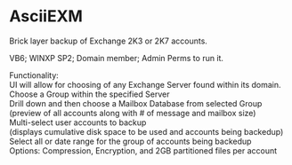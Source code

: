 AsciiEXM
========

Brick layer backup of Exchange 2K3 or 2K7 accounts.  

VB6; WINXP SP2; Domain member; Admin Perms to run it.

Functionality:<br>
UI will allow for choosing of any Exchange Server found within its domain.<br>
Choose a Group within the specified Server<br>
Drill down and then choose a Mailbox Database from selected Group<br>
  (preview of all accounts along with # of message and mailbox size)<br>
Multi-select user accounts to backup<br>
  (displays cumulative disk space to be used and accounts being backedup)<br>
Select all or date range for the group of accounts being backedup<br>
Options: Compression, Encryption, and 2GB partitioned files per account<br> 
